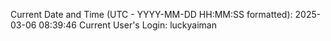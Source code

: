 Current Date and Time (UTC - YYYY-MM-DD HH:MM:SS formatted): 2025-03-06 08:39:46
Current User's Login: luckyaiman
